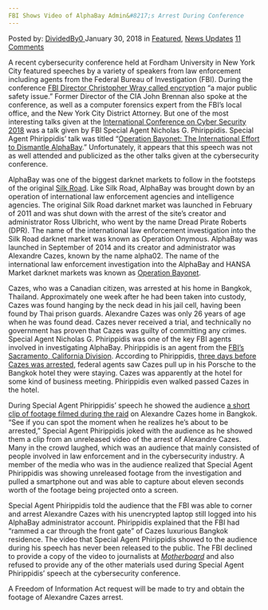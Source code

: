 ```yaml
---
FBI Shows Video of AlphaBay Admin&#8217;s Arrest During Conference
---
```

<article class="post-listing post-24612 post type-post status-publish format-standard has-post-thumbnail hentry 
category-news-updates tag-admins tag-alphabay tag-arrest tag-conference tag-fbi tag-shows tag-video">
<div class="post-inner">
<span>Posted by: <a href="https://www.deepdotweb.com/author/dividedby0/" title="">DividedBy0 </a></span>
<span>January 30, 2018</span>
<span>in <a href="https://www.deepdotweb.com/category/deepdot-news/" rel="category tag">Featured</a>, <a href="https://www.deepdotweb.com/category/news-updates/" rel="category tag">News Updates</a></span>
<span><a href="https://www.deepdotweb.com/2018/01/30/fbi-shows-video-alphabay-admins-arrest-conference/#comments">11 Comments</a></span>


<p>A recent cybersecurity conference held at Fordham University in New York City featured speeches by a variety of speakers from law enforcement including agents from the Federal Bureau of Investigation (FBI). During the conference <a href="https://www.fbi.gov/news/speeches/raising-our-game-cyber-security-in-an-age-of-digital-transformation">FBI Director Christopher Wray called encryption</a> “a major public safety issue.” Former Director of the CIA John Brennan also spoke at the conference, as well as a computer forensics expert from the FBI’s local office, and the New York City District Attorney. But one of the most interesting talks given at the <a href="https://www.reuters.com/article/us-usa-cyber-fbi/fbi-chief-calls-unbreakable-encryption-urgent-public-safety-issue-idUSKBN1EY1S7">International Conference on Cyber Security 2018</a> was a talk given by FBI Special Agent Nicholas G. Phirippidis. Special Agent Phirippidis’ talk was titled “<a href="http://iccs.fordham.edu/iccs2018/">Operation Bayonet: The International Effort to Dismantle AlphaBay</a>.” Unfortunately, it appears that this speech was not as well attended and publicized as the other talks given at the cybersecurity conference.</p>
<p>AlphaBay was one of the biggest darknet markets to follow in the footsteps of the original <a href="https://www.deepdotweb.com/2015/05/30/silk-road-admin-ross-ulbricht-dpr-sentenced-to-life-in-prison/">Silk Road</a>. Like Silk Road, AlphaBay was brought down by an operation of international law enforcement agencies and intelligence agencies. The original Silk Road darknet market was launched in February of 2011 and was shut down with the arrest of the site’s creator and administrator Ross Ulbricht, who went by the name Dread Pirate Roberts (DPR). The name of the international law enforcement investigation into the Silk Road darknet market was known as Operation Onymous. AlphaBay was launched in September of 2014 and its creator and administrator was Alexandre Cazes, known by the name alpha02. The name of the international law enforcement investigation into the AlphaBay and HANSA Market darknet markets was known as <a href="https://www.deepdotweb.com/2017/07/20/globally-coordinated-operation-just-took-alphabay-hansa/">Operation Bayonet</a>.</p>
<p>Cazes, who was a Canadian citizen, was arrested at his home in Bangkok, Thailand. Approximately one week after he had been taken into custody, Cazes was found hanging by the neck dead in his jail cell, having been found by Thai prison guards. Alexandre Cazes was only 26 years of age when he was found dead. Cazes never received a trial, and technically no government has proven that Cazes was guilty of committing any crimes. Special Agent Nicholas G. Phirippidis was one of the key FBI agents involved in investigating AlphaBay. Phirippidis is an agent from the <a href="https://www.fbi.gov/news/stories/alphabay-takedown">FBI’s Sacramento, California Division</a>. According to Phirippidis, <a href="https://mobile.twitter.com/i/web/status/951159651357339648">three days before Cazes was arrested</a>, federal agents saw Cazes pull up in his Porsche to the Bangkok hotel they were staying. Cazes was apparently at the hotel for some kind of business meeting. Phirippidis even walked passed Cazes in the hotel.</p>
<p>During Special Agent Phirippidis’ speech he showed the audience <a href="https://www.youtube.com/watch?v=HXrXD1M6kXk">a short clip of footage filmed during the raid</a> on Alexandre Cazes home in Bangkok. “See if you can spot the moment when he realizes he&#8217;s about to be arrested,” Special Agent Phirippidis joked with the audience as he showed them a clip from an unreleased video of the arrest of Alexandre Cazes. Many in the crowd laughed, which was an audience that mainly consisted of people involved in law enforcement and in the cybersecurity industry. A member of the media who was in the audience realized that Special Agent Phirippidis was showing unreleased footage from the investigation and pulled a smartphone out and was able to capture about eleven seconds worth of the footage being projected onto a screen.</p>
<p>Special Agent Phirippidis told the audience that the FBI was able to corner and arrest Alexandre Cazes with his unencrypted laptop still logged into his AlphaBay administrator account. Phirippidis explained that the FBI had “rammed a car through the front gate” of Cazes luxurious Bangkok residence. The video that Special Agent Phirippidis showed to the audience during his speech has never been released to the public. The FBI declined to provide a copy of the video to journalists at <a href="https://motherboard.vice.com/en_us/article/59wwxx/fbi-airs-alexandre-cazes-alphabay-arrest-video"><em>Motherboard</em></a> and also refused to provide any of the other materials used during Special Agent Phirippidis’ speech at the cybersecurity conference.</p>
<p>A Freedom of Information Act request will be made to try and obtain the footage of Alexandre Cazes arrest.</p>
</div>
<span style="display:none"><a href="https://www.deepdotweb.com/tag/admins/" rel="tag">admins</a> <a href="https://www.deepdotweb.com/tag/alphabay/" rel="tag">alphabay</a> <a href="https://www.deepdotweb.com/tag/arrest/" rel="tag">arrest</a> <a href="https://www.deepdotweb.com/tag/conference/" rel="tag">conference</a> <a href="https://www.deepdotweb.com/tag/fbi/" rel="tag">fbi</a> <a href="https://www.deepdotweb.com/tag/shows/" rel="tag">shows</a> <a href="https://www.deepdotweb.com/tag/video/" rel="tag">video</a></span> <span style="display:none" class="updated">2018-01-30</span>
<div style="display:none" class="vcard author" itemprop="author" itemscope itemtype="http://schema.org/Person"><strong class="fn" itemprop="name"><a href="https://www.deepdotweb.com/author/dividedby0/" title="Posts by DividedBy0" rel="author">DividedBy0</a></strong></div>
</div>
</article>

